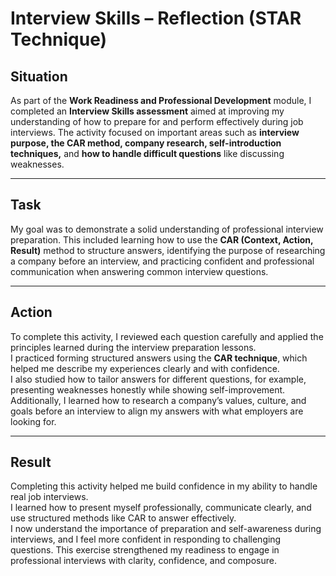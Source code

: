 # Interview Skills – Reflection (STAR Technique)

## Situation
As part of the **Work Readiness and Professional Development** module, I completed an **Interview Skills assessment** aimed at improving my understanding of how to prepare for and perform effectively during job interviews. The activity focused on important areas such as **interview purpose, the CAR method, company research, self-introduction techniques,** and **how to handle difficult questions** like discussing weaknesses.

---

## Task
My goal was to demonstrate a solid understanding of professional interview preparation. This included learning how to use the **CAR (Context, Action, Result)** method to structure answers, identifying the purpose of researching a company before an interview, and practicing confident and professional communication when answering common interview questions.

---

## Action
To complete this activity, I reviewed each question carefully and applied the principles learned during the interview preparation lessons.  
I practiced forming structured answers using the **CAR technique**, which helped me describe my experiences clearly and with confidence.  
I also studied how to tailor answers for different questions, for example, presenting weaknesses honestly while showing self-improvement.  
Additionally, I learned how to research a company’s values, culture, and goals before an interview to align my answers with what employers are looking for.

---

## Result
Completing this activity helped me build confidence in my ability to handle real job interviews.  
I learned how to present myself professionally, communicate clearly, and use structured methods like CAR to answer effectively.  
I now understand the importance of preparation and self-awareness during interviews, and I feel more confident in responding to challenging questions. This exercise strengthened my readiness to engage in professional interviews with clarity, confidence, and composure.
